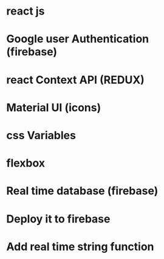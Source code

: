  <!--  ######################3 building a slack chat web app ##################### -->

# react js
# Google user Authentication (firebase)
# react Context API (REDUX)
# Material UI (icons)
# css Variables
# flexbox
# Real time database (firebase)
# Deploy it to firebase
# Add real time string function

 <!--  ######################3 building a slack chat web app ##################### -->

